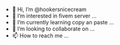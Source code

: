 - 👋 Hi, I’m @hookersnicecream
- 👀 I’m interested in fivem server  ...
- 🌱 I’m currently learning copy an paste  ...
- 💞️ I’m looking to collaborate on ...
- 📫 How to reach me ...

<!---
hookersnicecream/hookersnicecream is a ✨ special ✨ repository because its `README.md` (this file) appears on your GitHub profile.
You can click the Preview link to take a look at your changes.
--->
